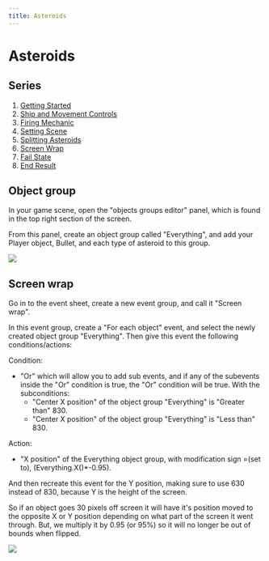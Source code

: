 ```yaml
---
title: Asteroids
---
```

# Asteroids

## Series

1. [Getting Started](/gdevelop5/tutorials/asteroids)
2. [Ship and Movement Controls](/gdevelop5/tutorials/asteroids/ship_and_movement_controls)
3. [Firing Mechanic](/gdevelop5/tutorials/asteroids/firing_bullet)
4. [Setting Scene](/gdevelop5/tutorials/asteroids/setting_scene)
5. [Splitting Asteroids](/gdevelop5/tutorials/asteroids/splitting_asteroids)
6. [Screen Wrap](/gdevelop5/tutorials/asteroids/screen_wrap)
7. [Fail State](/gdevelop5/tutorials/asteroids/fail_state)
8. [End Result](/gdevelop5/tutorials/asteroids/end_result)

## Object group

In your game scene, open the "objects groups editor" panel, which is found in the top right section of the screen.

From this panel, create an object group called "Everything", and add your Player object, Bullet, and each type of asteroid to this group.

![](/gdevelop5/tutorials/asteroids/asteroids_gif_11_everything_object_group.gif)

## Screen wrap

Go in to the event sheet, create a new event group, and call it "Screen wrap".

In this event group, create a "For each object" event, and select the newly created object group "Everything". Then give this event the following conditions/actions:

Condition:
- "Or" which will allow you to add sub events, and if any of the subevents inside the "Or" condition is true, the "Or" condition will be true. With the subconditions:
    - "Center X position" of the object group "Everything" is "Greater than" 830.
    - "Center X position" of the object group "Everything" is "Less than" 830.

Action:
- "X position" of the Everything object group, with modification sign =(set to), (Everything.X()*-0.95).

And then recreate this event for the Y position, making sure to use 630 instead of 830, because Y is the height of the screen.

So if an object goes 30 pixels off screen it will have it's position moved to the opposite X or Y position depending on what part of the screen it went through. But, we multiply it by 0.95 (or 95%) so it will no longer be out of bounds when flipped.

![](/gdevelop5/tutorials/asteroids/screen_wrap/pasted/20220119-182309.png)
